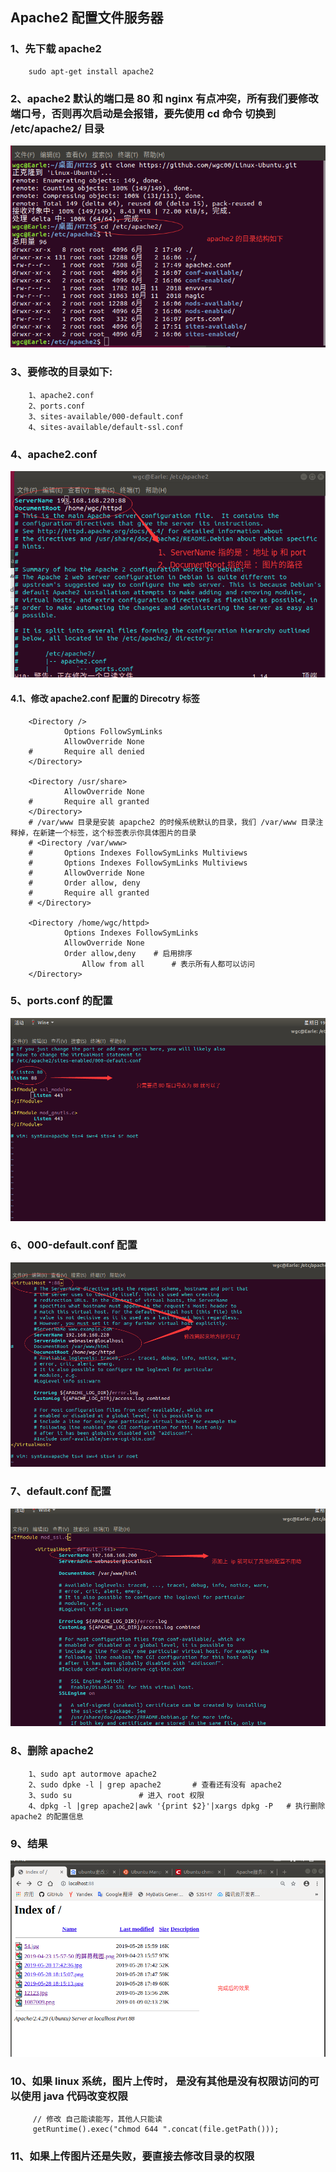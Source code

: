 ## Apache2 配置文件服务器


### 1、先下载 apache2 
		
		sudo apt-get install apache2


### 2、apache2 默认的端口是 80 和 nginx 有点冲突，所有我们要修改端口号，否则再次启动是会报错，要先**使用 cd 命令 切换到 /etc/apache2/ 目录**	

![1](img/1.png)


### 3、要修改的目录如下:
		
		1、apache2.conf
		2、ports.conf
		3、sites-available/000-default.conf
		4、sites-available/default-ssl.conf

### 4、apache2.conf

![2](img/2.png)

#### 4.1、修改 apache2.conf 配置的 Direcotry 标签

		<Directory />
        		Options FollowSymLinks
        		AllowOverride None
		#       Require all denied
		</Directory>
	
		<Directory /usr/share>
		        AllowOverride None
		#       Require all granted
		</Directory>
		# /var/www 目录是安装 apapche2 的时候系统默认的目录，我们 /var/www 目录注释掉，在新建一个标签，这个标签表示你具体图片的目录
		# <Directory /var/www>
		#       Options Indexes FollowSymLinks Multiviews
		#       Options Indexes FollowSymLinks Multiviews
		#       AllowOverride None
		#       Order allow, deny
		#       Require all granted
		# </Directory>

		<Directory /home/wgc/httpd>
   		     	Options Indexes FollowSymLinks
        		AllowOverride None	
		        Order allow,deny	# 启用排序
       		        Allow from all 		# 表示所有人都可以访问
	  	</Directory>

### 5、ports.conf 的配置

![3](img/3.png)

### 6、000-default.conf 配置

![4](img/4.png)

### 7、default.conf 配置

![5](img/5.png)


### 8、删除 apache2 

		1、sudo apt autormove apache2
		2、sudo dpke -l | grep apache2 		# 查看还有没有 apache2
		3、sudo su 				# 进入 root 权限
		4、dpkg -l |grep apache2|awk '{print $2}'|xargs dpkg -P   # 执行删除 apache2 的配置信息


### 9、结果

![6](img/6.png)


### 10、如果 linux 系统，图片上传时， 是没有其他是没有权限访问的可以使用 java 代码改变权限
	
		 // 修改 自己能读能写，其他人只能读
		 getRuntime().exec("chmod 644 ".concat(file.getPath()));
		 
### 11、如果上传图片还是失败，要直接去修改目录的权限
	
